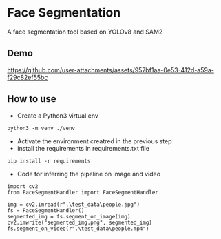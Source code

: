 # Face Segmentation
A face segmentation tool based on YOLOv8 and SAM2

## Demo


https://github.com/user-attachments/assets/957bf1aa-0e53-412d-a59a-f29c82ef55bc


## How to use
- Create a Python3 virtual env
```
python3 -m venv ./venv
```
- Activate the environment creatred in the previous step
- install the requirements in requirements.txt file
```
pip install -r requirements
```
-  Code for inferring the pipeline on image and video
```
import cv2
from FaceSegmentHandler import FaceSegmentHandler

img = cv2.imread(r".\test_data\people.jpg")
fs = FaceSegmentHandler()
segmented_img = fs.segment_on_image(img)
cv2.imwrite("segmented_img.png", segmented_img)
fs.segment_on_video(r".\test_data\people.mp4")
```
